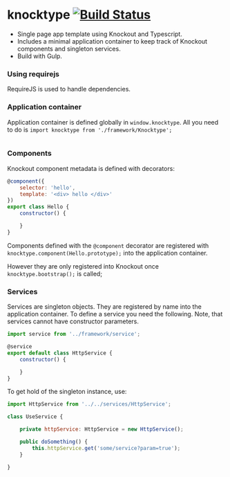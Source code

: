 # knocktype [![Build Status](https://travis-ci.org/khayll/knocktype.svg?branch=master)](https://travis-ci.org/khayll/knocktype)

- Single page app template using Knockout and Typescript.
- Includes a minimal application container to keep track of Knockout components and singleton services.
- Build with Gulp.

### Using requirejs

RequireJS is used to handle dependencies. 

### Application container

Application container is defined globally in `window.knocktype`. All you need to do is
`import knocktype from './framework/Knocktype';`

```javascript
```

### Components

Knockout component metadata is defined with decorators:

```javascript
@component({
    selector: 'hello',
    template: '<div> hello </div>'
})
export class Hello {
    constructor() {

    }
}
```

Components defined with the `@component` decorator are registered with 
`knocktype.component(Hello.prototype);` into the application container.

However they are only registered into Knockout once `knocktype.bootstrap();` is called;

### Services

Services are singleton objects. They are registered by name into the application container. To define a service you need the following. Note, that services cannot have constructor parameters.

```javascript
import service from '../framework/service';

@service
export default class HttpService {
    constructor() {

    }
}
```

To get hold of the singleton instance, use:

```javascript
import HttpService from '../../services/HttpService';

class UseService {

    private httpService: HttpService = new HttpService();

    public doSomething() {
        this.httpService.get('some/service?param=true');
    }

}
```


